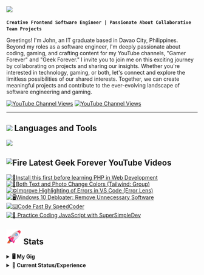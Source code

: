 <a href="https://github.com/emailjohnthomascaballero">
   <img src="https://readme-typing-svg.herokuapp.com/?font=Righteous&size=35&center=true&vCenter=true&width=500&height=70&duration=4000&color=f22b43&lines=Hello!;+I'm+John+Thomas+F.+Caballero!;+a+programmer...;+a+gamer...;+a+content+creator...;+a+streamer...;+a+freelancer." />
</a>

**`Creative Frontend Software Engineer | Passionate About Collaborative Team Projects`**

Greetings! I'm John, an IT graduate based in Davao City, Philippines. Beyond my roles as a software engineer, I'm deeply passionate about coding, gaming, and crafting content for my YouTube channels, "Gamer Forever" and "Geek Forever." I invite you to join me on this exciting journey by collaborating on projects and sharing our insights. Whether you're interested in technology, gaming, or both, let's connect and explore the limitless possibilities of our shared interests. Together, we can create meaningful projects and contribute to the ever-evolving landscape of software engineering and gaming.

<p align="left">
   <a href="https://www.youtube.com/@GamerForeverChannel"><img alt="YouTube Channel Views" src="https://img.shields.io/youtube/channel/views/UC88LrCOvWEp83DwV6-qVRzQ?style=for-the-badge&logo=youtube&label=Gamer%20Forever%20YouTube%20Views&color=%23fa3a45"></a>
   <a href="https://www.youtube.com/@GeekForeverChannel"><img alt="YouTube Channel Views" src="https://img.shields.io/youtube/channel/views/UCtujEiwlNyHon-z78FmVW7Q?style=for-the-badge&logo=youtube&label=Geek%20Forever%20YouTube%20Views&color=%23fa3a45"></a>
</p>

---

## <img src='https://user-images.githubusercontent.com/74038190/206662607-d9e7591e-bbf9-42f9-9386-29efc927bc16.gif' width="40"> Languages and Tools

<!-- LANGUAGES AND TOOLS -->

<p align="left">
   <a href="https://github.com/emailjohnthomascaballero">
      <img src="https://skillicons.dev/icons?i=html,css,js,react,ts,tailwind,bootstrap,sass,alpinejs,nodejs,pnpm,npm,yarn,nextjs,vercel,mysql,php,flutter,dart,cs,py,md,notion,git,github,vscode,sublime,wordpress,postman,figma,ps,pr,windows,androidstudio,firebase,devto,discord,gamemakerstudio,unity,gmail,linkedin,stackoverflow,twitter"/>
   </a>
</p>

## <img src="https://raw.githubusercontent.com/Tarikul-Islam-Anik/Animated-Fluent-Emojis/master/Emojis/Travel%20and%20places/Fire.png" alt="Fire" width="40" /> Latest Geek Forever YouTube Videos

<!-- BEGIN YOUTUBE-CARDS -->
[![🐘Install this first before learning PHP in Web Development](https://ytcards.demolab.com/?id=wH7RL4xtmoo&title=%F0%9F%90%98Install+this+first+before+learning+PHP+in+Web+Development&lang=en&timestamp=1714378996&background_color=%230d1117&title_color=%23ffffff&stats_color=%23dedede&max_title_lines=1&width=250&border_radius=5 "🐘Install this first before learning PHP in Web Development")](https://www.youtube.com/watch?v=wH7RL4xtmoo)
[![💨Both Text and Photo Change Colors (Tailwind: Group)](https://ytcards.demolab.com/?id=n4phegxMyFw&title=%F0%9F%92%A8Both+Text+and+Photo+Change+Colors+%28Tailwind%3A+Group%29&lang=en&timestamp=1714301524&background_color=%230d1117&title_color=%23ffffff&stats_color=%23dedede&max_title_lines=1&width=250&border_radius=5 "💨Both Text and Photo Change Colors (Tailwind: Group)")](https://www.youtube.com/watch?v=n4phegxMyFw)
[![⚙️Improve Highlighting of Errors in VS Code (Error Lens)](https://ytcards.demolab.com/?id=-Dn9miUS6cE&title=%E2%9A%99%EF%B8%8FImprove+Highlighting+of+Errors+in+VS+Code+%28Error+Lens%29&lang=en&timestamp=1714202251&background_color=%230d1117&title_color=%23ffffff&stats_color=%23dedede&max_title_lines=1&width=250&border_radius=5 "⚙️Improve Highlighting of Errors in VS Code (Error Lens)")](https://www.youtube.com/watch?v=-Dn9miUS6cE)
[![🖥️Windows 10 Debloater: Remove Unnecessary Software](https://ytcards.demolab.com/?id=jNU2bTVN9IQ&title=%F0%9F%96%A5%EF%B8%8FWindows+10+Debloater%3A+Remove+Unnecessary+Software&lang=en&timestamp=1714128266&background_color=%230d1117&title_color=%23ffffff&stats_color=%23dedede&max_title_lines=1&width=250&border_radius=5 "🖥️Windows 10 Debloater: Remove Unnecessary Software")](https://www.youtube.com/watch?v=jNU2bTVN9IQ)
[![⌨️Code Fast By SpeedCoder](https://ytcards.demolab.com/?id=__UPGRW55uE&title=%E2%8C%A8%EF%B8%8FCode+Fast+By+SpeedCoder&lang=en&timestamp=1714030558&background_color=%230d1117&title_color=%23ffffff&stats_color=%23dedede&max_title_lines=1&width=250&border_radius=5 "⌨️Code Fast By SpeedCoder")](https://www.youtube.com/watch?v=__UPGRW55uE)
[![🚀 Practice Coding JavaScript with SuperSimpleDev](https://ytcards.demolab.com/?id=722XEEY6jhQ&title=%F0%9F%9A%80+Practice+Coding+JavaScript+with+SuperSimpleDev&lang=en&timestamp=1713967327&background_color=%230d1117&title_color=%23ffffff&stats_color=%23dedede&max_title_lines=1&width=250&border_radius=5 "🚀 Practice Coding JavaScript with SuperSimpleDev")](https://www.youtube.com/watch?v=722XEEY6jhQ)
<!-- END YOUTUBE-CARDS -->


## <img src="https://raw.githubusercontent.com/Tarikul-Islam-Anik/tarikul-islam-anik/main/assets/images/Rocket.png" width="40"> Stats

<!-- STATS -->
<details>
   <summary><b>🖥️ My Gig</b></summary>
   <table align="center">
      <thead align="center">
      <tr>
       <th colspan="5">
          <img src="https://i.pinimg.com/originals/b8/aa/8f/b8aa8f0ce3ee8c85bb9585d842cdf30c.gif" align="center" title="Anime gif" width="100%" height="auto" alt="Anime typing in a paper gif">
       </th>
     </tr>
     </thead>
     <thead align="center">
       <tr>
         <th>Computer</th>
         <th>Monitor</th>
         <th>Keyboard</th>
         <th>Mouse</th>
         <th>Earphones</th>
         <th>Table</th>
         <th>Chair</th>
       </tr>
     </thead>
     <tbody align="center">
       <tr>
         <td>
            Beelink SER5 AMD Ryzen 7 5800H Mini PC (16gb RAM / 500gb SSD)
         </td>
         <td>
            ARZOPA 16.1 144Hz 1080P Portable Gaming Monitor 
            <br> and <br>
            LIAGMK 15.6 60Hz 1080P Portable Monitor
         </td>
         <td>
            Royal Kludge RK96 Wireless Bluetooth Mechanical Keyboard
         </td>
         <td>
           Delux M800 Pro Wireless Gaming Mouse
         </td>
          <td>
           Soundcore by Anker A20i Bluetooth 5.3 Earphones
         </td>
          <td>
           FISHERMAN L-Shaped Corner Computer Table
         </td>
          <td>
             MUSSO 109B Gaming Chair
          </td>
       </tr>
     </tbody>
   </table>
</details>

<details>
   <summary><b>📶 Current Status/Experience</b></summary>
   <table align="center">
      <thead align="center">
      <tr>
       <th colspan="5">
         <img src="https://media.tenor.com/D2H0hPltOdYAAAAd/golden-boy-fake-keyboard-programing-coding-paper-book.gif" align="center" title="Anime gif" width="100%" height="auto" alt="Anime typing in a paper gif">
       </th>
     </tr>
     </thead>
     <thead align="center">
       <tr>
         <th>Logo</th>
         <th>Company</th>
         <th>Experience</th>
         <th>Tech Stack</th>
         <th>Status</th>
       </tr>
     </thead>
     <tbody align="center">
       <tr>
         <td>
            <a href="https://github.com/MMOWiki"> <img src="https://avatars.githubusercontent.com/u/132177038?s=400&u=50b7da79bfc95b09c16cae95a8660ca5202e9c3c&v=4" width="25px" style="vertical-align: middle;" /> </a>
         </td>
         <td>
            MMO WIKI <br> 
            (Client based)
         </td>
         <td>
            7 Months
         </td>
         <td>
           Next.js, React, TypeScript, Bootstrap, SASS, Node, NPM, Figma, Miro, Loom, Trello, Taiga, Discord
         </td>
          <td>
           Currently Working
         </td>
       </tr>
        <tr>
         <td>
            <a href="https://github.com/dianoiatech"> <img src="https://avatars.githubusercontent.com/u/106958509?s=200&v=4" width="25px" style="vertical-align: middle;" /> </a>
         </td>
         <td>         
            Dianoia Tech <br> 
            (Startup Company)
         </td>
         <td>
            3 Months  
         </td>
         <td>
            Nextjs, React, Tailwind, Node, PNPM, ESLint, Figma, Trello, Taiga, Discord
         </td>
         <td>
            Currently Working
         </td>
       </tr>
     </tbody>
   </table>
</details>
